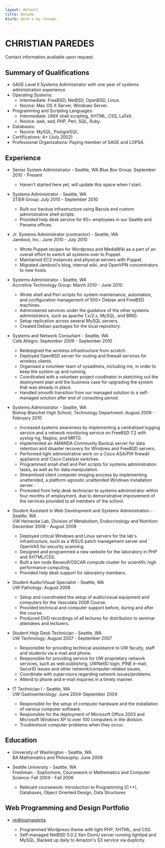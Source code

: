 ```yaml
---
layout: default
title: Resume
blurb: Here's my resume.
---
```


CHRISTIAN PAREDES
=================

Contact information available upon request.

Summary of Qualifications
-------------------------

* SAGE Level II Systems Administrator with one year of systems administration experience.
* Operating Systems:
	- Intermediate: FreeBSD, NetBSD, OpenBSD, Linux.
	- Novice: Mac OS X Server, Windows Server.
* Programming and Scripting Languages: 
	- Intermediate: UNIX shell scripting, XHTML, CSS, LaTeX.
	- Novice: awk, sed, PHP, Perl, SQL, Ruby.
* Databases:
	- Novice: MySQL, PostgreSQL.
* Certifications: A+ (July 2002)
* Professional Organizations: Paying member of SAGE and LOPSA.

Experience
----------

*   Senior System Administrator - Seattle, WA
    Blue Box Group: September 2010 - Present

	- Haven't started here yet, will update this space when I start.

*   Systems Administrator - Seattle, WA  
    3TIER Group: July 2010 - September 2010

	- Built our backup infrastructure using Bacula and custom administrative shell scripts.
	- Provided help desk service for 60+ employees in our Seattle and Panama offices.

*   Jr. Systems Administrator (contractor) - Seattle, WA  
    Jambool, Inc.: June 2010 - July 2010

	- Wrote Puppet recipes for Wordpress and MediaWiki as a part of an overall effort to
	  switch all systems over to Puppet.
	- Maintained EC2 instances and physical servers with Puppet.
	- Migrated Jambool's blog, internal wiki, and OpenVPN concentrators to new hosts.

*   Systems Administrator - Seattle, WA  
    Accretive Technology Group: March 2010 - June 2010

	- Wrote shell and Perl scripts for system maintenance, automation, and configuration
	  management of 500+ Debian and FreeBSD machines.
	- Administered services under the guidance of the other systems administrators, such as
	  apache 1.x/2.x, MySQL, and BIND.
	- Setup replication across several MySQL servers.
	- Created Debian packages for the local repository.

*   Systems and Network Consultant - Seattle, WA  
    Cafe Allegro: September 2009 - September 2010

	- Redesigned the wireless infrastructure from scratch.
	- Deployed OpenBSD server for routing and firewall services for wireless clients.
	- Organised a volunteer team of sysadmins, including me, in order to keep the system up and running.
	- Coordinated with a volunteer project coodinator in sketching out the deployment plan and the
	  business case for upgrading the system that was already in place.
	- Handled smooth transition from our managed solution to a self-managed solution after end
	  of consulting period.

*   Systems Administrator - Seattle, WA  
    Bishop Blanchet High School, Technology Department: August 2009 - February 2010

	- Increased systems awareness by implementing a centralized logging service and a network monitoring
	  service on FreeBSD 7.2 with syslog-ng, Nagios, and MRTG.
	- Implemented an AMANDA Community Backup server for data retention and disaster recovery for
	  Windows and FreeBSD servers.
	- Performed light administrative work on a Cisco ASA/PIX firewall appliance and Cisco Catalyst switches.
	- Programmed small shell and Perl scripts for systems administration tasks, as well as for data manipulation.
	- Streamlined client computer imaging process by implementing unattended, a platform agnostic unattended
	  Windows installation server.
	- Promoted from help desk technician to systems administrator within four months of employment, due to
	  demonstrative improvement of the services provided to all members of the school.

*   Student Assistant in Web Development and Systems Administration - Seattle, WA  
    UW Heinecke Lab, Division of Metabolism, Endocrinology and Nutrition: December 2008 - August 2009

	- Deployed critical Windows and Linux servers for the lab's infrastructure, such as a WSUS patch
	  management server and OpenVAS for security scanning.
	- Designed and programmed a new website for the laboratory in PHP and XHTML/CSS.
	- Built a ten node Beowulf/OSCAR compute cluster for scientific high performance computing.
	- Provided help desk support for laboratory members.

*   Student Audio/Visual Specialist - Seattle, WA  
    UW Pathology: August 2008

	- Setup and coordinated the setup of audio/visual equipment and computers for the Vasculata 2008 Course.
	- Provided technical and computer support before, during and after the course.
	- Produced DVD recordings of all lectures for distribution to seminar attendees and lecturers.

*   Student Help Desk Technician - Seattle, WA  
    UW Technology: August 2007 - September 2007

	- Responsible for providing technical assistance to UW faculty, staff and students via e-mail and phone.
	- Responsible for providing service for UW proprietary network services, such as web publishing, UWNetID
	  login, PINE e-mail, SecurID issues and other network/computer-related issues.
	- Coordinate with supervisors regarding network issues/problems.
	- Attend to phone and e-mail inquiries in a timely manner.

*   IT Technician I - Seattle, WA  
    UW Gastroenterology: June 2004-September 2004

	- Responsible for the setup of computer hardware and the installation of various computer software.
	- Responsible for the deployment of Microsoft Office 2003 and Microsoft Windows XP to over 100 computers
	  in the division.
	- Troubleshoot computer problems when they occur.


Education
---------

*   University of Washington - Seattle, WA  
    BA Mathematics and Philosophy: June 2009

*   Seattle University - Seattle, WA  
    Freshman - Sophomore, Coursework in Mathematics and Computer Science: Fall 2004 - Fall 2006

	- Relevant coursework: Introduction to Programming (C++), Databases, Object Oriented Design, Data Structures


Web Programming and Design Portfolio
------------------------------------

* [redbluemagenta][rbm]

	- Programmed Wordpress theme with light PHP, XHTML, and CSS.
	- Self-managed NetBSD 5.0.2 Xen DomU server running lighttpd and MySQL.  Backed up daily to Amazon's S3
	  service via duplicity.

[rbm]: http://redbluemagenta.com
